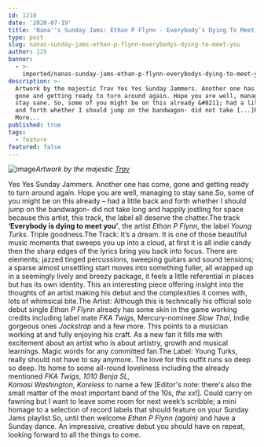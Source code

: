 ```yaml
---
id: 1210
date: '2020-07-19'
title: 'Nana''s Sunday Jams: Ethan P Flynn - Everybody’s Dying To Meet You - Loose Lips'
type: post
slug: nanas-sunday-jams-ethan-p-flynn-everybodys-dying-to-meet-you
author: 125
banner:
  - >-
    imported/nanas-sunday-jams-ethan-p-flynn-everybodys-dying-to-meet-you/image1210.jpeg
description: >-
  Artwork by the majestic Trav Yes Yes Sunday Jammers. Another one has come,
  gone and getting ready to turn around again. Hope you are well, managing to
  stay sane. So, some of you might be on this already &#8211; had a little back
  and forth whether I should jump on the bandwagon- did not take [...]Read
  More...
published: true
tags:
  - feature
featured: false
---
```

![image](../imported/nanas-sunday-jams-ethan-p-flynn-everybodys-dying-to-meet-you/image1210.jpeg)_Artwork by the majestic [Trav](https://www.backdownwarchild.co.uk/)_

Yes Yes Sunday Jammers. Another one has come, gone and getting ready to turn around again. Hope you are well, managing to stay sane.So, some of you might be on this already – had a little back and forth whether I should jump on the bandwagon- did not take long and happily jostling for space because this artist, this track, the label all deserve the chatter.The track **‘Everybody is dying to meet you’**, the artist _Ethan P Flynn_, the label _Young Turks_. Triple goodness.The Track: It’s a dream. It is one of those beautiful music moments that sweeps you up into a cloud, at first it is all indie candy then the sharp edges of the lyrics bring you back into focus. There are elements; jazzed tinged percussions, sweeping guitars and sound tensions; a sparse almost unsettling start moves into something fuller, all wrapped up in a seemingly lively and breezy package, it feels a little referential in places but has its own identity. This an interesting piece offering insight into the thoughts of an artist making his debut and the complexities it comes with, lots of whimsical bite.The Artist: Although this is technically his official solo debut single _Ethan P Flynn_ already has some skin in the game working credits including label mate _FKA Twigs_, Mercury-nominee _Slow Thai_, Indie gorgeous ones _Jockstrap_ and a few more. This points to a musician working at and fully enjoying his craft. As a new fan it fills me with excitement about an artist who is about artistry, growth and musical learnings. Magic words for any committed fan.The Label: Young Turks, really should not have to say anymore. The love for this outfit runs so deep so deep. Its home to some all-round loveliness including the already mentioned _FKA Twigs_, _1010 Benja SL,_  
_Kamasi Washington_, _Koreless_ to name a few \[Editor's note: there's also the small matter of the most important band of the 10s, _the xx_!\]. Could carry on fawning but I want to leave some room for next week’s scribble; a mini homage to a selection of record labels that should feature on your Sunday Jams playlist.So, until then welcome _Ethan P Flynn (again)_ and have a Sunday dance. An impressive, creative debut you should have on repeat, looking forward to all the things to come.